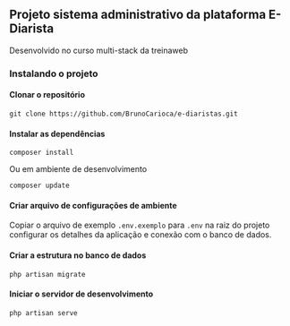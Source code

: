 ## Projeto sistema administrativo da plataforma E-Diarista

Desenvolvido no curso multi-stack da treinaweb

### Instalando o projeto

#### Clonar o repositório

```
git clone https://github.com/BrunoCarioca/e-diaristas.git
```

#### Instalar as dependências

```
composer install
```

Ou em ambiente de desenvolvimento

```
composer update
```

#### Criar arquivo de configurações de ambiente

Copiar o arquivo de exemplo `.env.exemplo` para `.env` na raiz do projeto configurar os detalhes da aplicação e conexão com o banco de dados.

#### Criar a estrutura no banco de dados

```
php artisan migrate
```

#### Iniciar o servidor de desenvolvimento

```
php artisan serve
```
